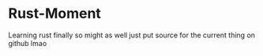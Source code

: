 # Rust-Moment
Learning rust finally so might as well just put source for the current thing on github lmao
